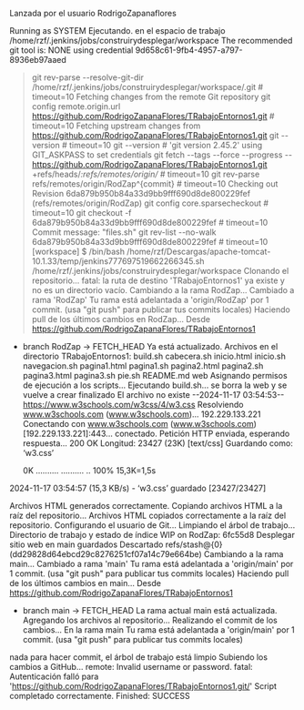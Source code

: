 Lanzada por el usuario RodrigoZapanaflores

Running as SYSTEM
Ejecutando. en el espacio de trabajo /home/rzf/.jenkins/jobs/construirydesplegar/workspace
The recommended git tool is: NONE
using credential 9d658c61-9fb4-4957-a797-8936eb97aaed
 > git rev-parse --resolve-git-dir /home/rzf/.jenkins/jobs/construirydesplegar/workspace/.git # timeout=10
Fetching changes from the remote Git repository
 > git config remote.origin.url https://github.com/RodrigoZapanaFlores/TRabajoEntornos1.git # timeout=10
Fetching upstream changes from https://github.com/RodrigoZapanaFlores/TRabajoEntornos1.git
 > git --version # timeout=10
 > git --version # 'git version 2.45.2'
using GIT_ASKPASS to set credentials 
 > git fetch --tags --force --progress -- https://github.com/RodrigoZapanaFlores/TRabajoEntornos1.git +refs/heads/*:refs/remotes/origin/* # timeout=10
 > git rev-parse refs/remotes/origin/RodZap^{commit} # timeout=10
Checking out Revision 6da879b950b84a33d9bb9fff690d8de800229fef (refs/remotes/origin/RodZap)
 > git config core.sparsecheckout # timeout=10
 > git checkout -f 6da879b950b84a33d9bb9fff690d8de800229fef # timeout=10
Commit message: "files.sh"
 > git rev-list --no-walk 6da879b950b84a33d9bb9fff690d8de800229fef # timeout=10
[workspace] $ /bin/bash /home/rzf/Descargas/apache-tomcat-10.1.33/temp/jenkins777697519662266345.sh
/home/rzf/.jenkins/jobs/construirydesplegar/workspace
Clonando el repositorio...
fatal: la ruta de destino 'TRabajoEntornos1' ya existe y no es un directorio vacío.
Cambiando a la rama RodZap...
Cambiado a rama 'RodZap'
Tu rama está adelantada a 'origin/RodZap' por 1 commit.
  (usa "git push" para publicar tus commits locales)
Haciendo pull de los últimos cambios en RodZap...
Desde https://github.com/RodrigoZapanaFlores/TRabajoEntornos1
 * branch            RodZap     -> FETCH_HEAD
Ya está actualizado.
Archivos en el directorio TRabajoEntornos1:
build.sh
cabecera.sh
inicio.html
inicio.sh
navegacion.sh
pagina1.html
pagina1.sh
pagina2.html
pagina2.sh
pagina3.html
pagina3.sh
pie.sh
README.md
web
Asignando permisos de ejecución a los scripts...
Ejecutando build.sh...
se borra la web y se vuelve a crear
finalizado
El archivo no existe
--2024-11-17 03:54:53--  https://www.w3schools.com/w3css/4/w3.css
Resolviendo www.w3schools.com (www.w3schools.com)... 192.229.133.221
Conectando con www.w3schools.com (www.w3schools.com)[192.229.133.221]:443... conectado.
Petición HTTP enviada, esperando respuesta... 200 OK
Longitud: 23427 (23K) [text/css]
Guardando como: ‘w3.css’

     0K .......... .......... ..                              100% 15,3K=1,5s

2024-11-17 03:54:57 (15,3 KB/s) - ‘w3.css’ guardado [23427/23427]

Archivos HTML generados correctamente.
Copiando archivos HTML a la raíz del repositorio...
Archivos HTML copiados correctamente a la raíz del repositorio.
Configurando el usuario de Git...
Limpiando el árbol de trabajo...
Directorio de trabajo y estado de índice WIP on RodZap: 6fc55d8 Desplegar sitio web en main guardados
Descartado refs/stash@{0} (dd29828d64ebcd29c8276251cf07a14c79e664be)
Cambiando a la rama main...
Cambiado a rama 'main'
Tu rama está adelantada a 'origin/main' por 1 commit.
  (usa "git push" para publicar tus commits locales)
Haciendo pull de los últimos cambios en main...
Desde https://github.com/RodrigoZapanaFlores/TRabajoEntornos1
 * branch            main       -> FETCH_HEAD
La rama actual main está actualizada.
Agregando los archivos al repositorio...
Realizando el commit de los cambios...
En la rama main
Tu rama está adelantada a 'origin/main' por 1 commit.
  (usa "git push" para publicar tus commits locales)

nada para hacer commit, el árbol de trabajo está limpio
Subiendo los cambios a GitHub...
remote: Invalid username or password.
fatal: Autenticación falló para 'https://github.com/RodrigoZapanaFlores/TRabajoEntornos1.git/'
Script completado correctamente.
Finished: SUCCESS
